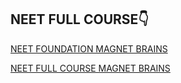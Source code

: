 ## NEET FULL COURSE👇

[NEET FOUNDATION MAGNET BRAINS](https://www.magnetbrains.com/courses/neet-foundation-full-video-course/)


[NEET FULL COURSE MAGNET BRAINS](https://www.magnetbrains.com/courses/neet-full-video-course/)
